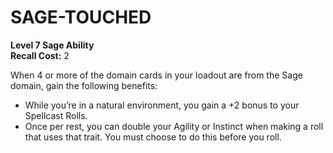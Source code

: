 # SAGE-TOUCHED

**Level 7 Sage Ability**  
**Recall Cost:** 2

When 4 or more of the domain cards in your loadout are from the Sage domain, gain the following benefits:

- While you’re in a natural environment, you gain a +2 bonus to your Spellcast Rolls.
- Once per rest, you can double your Agility or Instinct when making a roll that uses that trait. You must choose to do this before you roll.